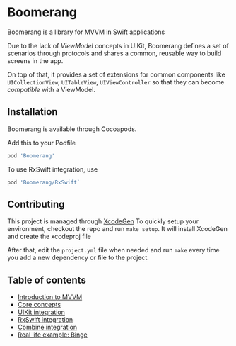 # Boomerang

Boomerang is a library for MVVM in Swift applications

Due to the lack of *ViewModel* concepts in UIKit, Boomerang defines a set of scenarios through protocols and shares a common, reusable way to build screens in the app.

On top of that, it provides a set of extensions for common components like `UICollectionView`, `UITableView`, `UIViewController` so that they can become *compatible* with a ViewModel.

## Installation

Boomerang is available through Cocoapods.

Add this to your Podfile

```ruby
pod 'Boomerang'
```

To use RxSwift integration, use

```ruby
pod 'Boomerang/RxSwift`
```

## Contributing

This project is managed through [XcodeGen](https://github.com/yonaskolb/XcodeGen)
To quickly setup your environment, checkout the repo and run `make setup`. It will install XcodeGen and create the xcodeproj file

After that, edit the `project.yml` file when needed and run `make` every time you add a new dependency or file to the project.


## Table of contents

- [Introduction to MVVM](documentation/mvvm.md)
- [Core concepts](documentation/concepts.md)
- [UIKit integration](documentation/uikit.md)
- [RxSwift integration](documentation/rxswift.md)
- [Combine integration](documentation/combine.md)
- [Real life example: Binge](https://github.com/stefanomondino/Binge)
